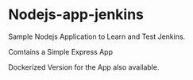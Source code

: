 # Nodejs-app-jenkins

Sample Nodejs Application to Learn and Test Jenkins.

Comtains a Simple Express App

Dockerized Version for the App also available.

